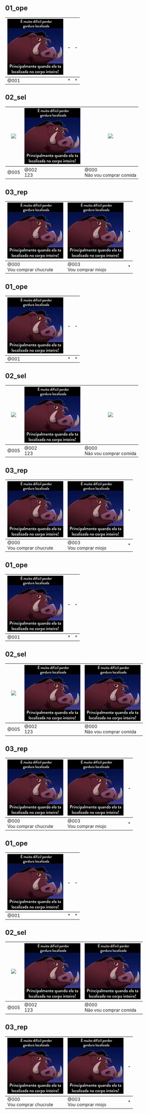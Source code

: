 
## 01_ope

[![](../base/001/.teste.jpg)](../base/001/Readme.md#-01_ope--empty)|-|-
-|-|-
@001<br>|*|*



## 02_sel

[![](https://placekitten.com/320/181)](../base/005/Readme.md#-02_sel--empty-empty)|[![](../base/002/.__capa.jpg)](../base/002/Readme.md#-02_sel-123-sdf-empty)|[![](../base/000/.imgs/img.jpg)](../base/000/Readme.md#-02_sel-não-vou-comprar-comida-empty)
-|-|-
@005<br>|@002<br>123|@000<br>Não vou comprar comida



## 03_rep

[![](../base/000/.img.jpg)](../base/000/01.md#-03_rep-vou-comprar-chucrute)|[![](../base/003/.__capa.jpg)](../base/003/Readme.md#-03_rep-vou-comida-comprar-miojo)|-
-|-|-
@000<br>Vou comprar chucrute|@003<br>Vou comprar miojo|*



## 01_ope

[![](../base/001/.teste.jpg)](../base/001/Readme.md#-01_ope--empty)|-|-
-|-|-
@001<br>|*|*



## 02_sel

[![](https://placekitten.com/320/181)](../base/005/Readme.md#-02_sel--empty-empty)|[![](../base/002/.__capa.jpg)](../base/002/Readme.md#-02_sel-123-sdf-empty)|[![](../base/000/imgs/.imgs/img.jpg)](../base/000/Readme.md#-02_sel-não-vou-comprar-comida-empty)
-|-|-
@005<br>|@002<br>123|@000<br>Não vou comprar comida



## 03_rep

[![](../base/000/.img.jpg)](../base/000/01.md#-03_rep-vou-comprar-chucrute)|[![](../base/003/.__capa.jpg)](../base/003/Readme.md#-03_rep-vou-comida-comprar-miojo)|-
-|-|-
@000<br>Vou comprar chucrute|@003<br>Vou comprar miojo|*



## 01_ope

[![](../base/001/.teste.jpg)](../base/001/Readme.md#-01_ope--empty)|-|-
-|-|-
@001<br>|*|*



## 02_sel

[![](https://placekitten.com/320/181)](../base/005/Readme.md#-02_sel--empty-empty)|[![](../base/002/.__capa.jpg)](../base/002/Readme.md#-02_sel-123-sdf-empty)|[![](../base/000/imgs/.img.jpg)](../base/000/Readme.md#-02_sel-não-vou-comprar-comida-empty)
-|-|-
@005<br>|@002<br>123|@000<br>Não vou comprar comida



## 03_rep

[![](../base/000/.img.jpg)](../base/000/01.md#-03_rep-vou-comprar-chucrute)|[![](../base/003/.__capa.jpg)](../base/003/Readme.md#-03_rep-vou-comida-comprar-miojo)|-
-|-|-
@000<br>Vou comprar chucrute|@003<br>Vou comprar miojo|*



## 01_ope

[![](../base/001/.teste.jpg)](../base/001/Readme.md#-01_ope--empty)|-|-
-|-|-
@001<br>|*|*



## 02_sel

[![](https://placekitten.com/320/181)](../base/005/Readme.md#-02_sel--empty-empty)|[![](../base/002/.__capa.jpg)](../base/002/Readme.md#-02_sel-123-sdf-empty)|[![](../base/000/imgs/.img.jpg)](../base/000/Readme.md#-02_sel-não-vou-comprar-comida-empty)
-|-|-
@005<br>|@002<br>123|@000<br>Não vou comprar comida



## 03_rep

[![](../base/000/.img.jpg)](../base/000/01.md#-03_rep-vou-comprar-chucrute)|[![](../base/003/.__capa.jpg)](../base/003/Readme.md#-03_rep-vou-comida-comprar-miojo)|-
-|-|-
@000<br>Vou comprar chucrute|@003<br>Vou comprar miojo|*


